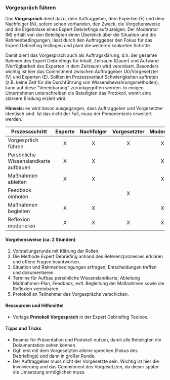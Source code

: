 ### Vorgespräch führen

Das **Vorgespräch** dient dazu, dem Auftraggeber, dem Experten (E) und dem Nachfolger (N), sofern schon vorhanden, den Zweck, die Vorgehensweise und die Ergebnisse eines Expert Debriefings aufzuzeigen. Der Moderator (M) erhält von den Beteiligten einen Überblick über die Situation und die Rahmenbedingungen, lässt durch den Auftraggeber den Fokus für das Expert Debriefing festlegen und plant die weiteren konkreten Schritte.

Damit dient das Vorgespräch auch als Auftragsklärung, d.h. der gesamte Rahmen des Expert Debriefings für Inhalt, Zeitraum (Dauer) und Aufwand (Verfügbarkeit des Experten in dem Zeitraum) wird vereinbart. Besonders wichtig ist hier das Commitment zwischen Auftraggeber (A)/Vorgesetzter (V) und Experten (E). Sollten im Prozessverlauf Schwierigkeiten auftreten (z.B. keine Zeit für die Durchführung von Wissensbewahrungsmethoden), kann auf diese "Vereinbarung" zurückgegriffen werden. In einigen Unternehmen unterschreiben die Beteiligten das Protokoll, womit eine stärkere Bindung erzielt wird.

**Hinweis:** es wird davon ausgegangen, dass Auftraggeber und Vorgesetzter identisch sind. Ist das nicht der Fall, muss der Personenkreis erweitert werden.

| Prozessschritt                        | Experte | Nachfolger | Vorgesetzter | Moderator |
| ------------------------------------- |:-------:|:----------:|:------------:|:---------:|
| Vorgespräch führen                    | X       | X          | X            | X         |
| Persönliche Wissenslandkarte aufbauen | X       | X          |              | X         |
| Maßnahmen ableiten                    | X       | X          |              | X         |
| Feedback einholen                     |         |            | X            |           |
| Maßnahmen begleiten                   | X       | X          |              | X         |
| Reflexion moderieren                  | X       | X          | X            | X         |

#### Vorgehensweise (ca. 2 Stunden)

1. Vorstellungsrunde mit Klärung der Rollen.
2. Die Methode Expert Debriefing anhand des Referenzprozesses erklären und offene Fragen beantworten.
3. Situation und Rahmenbedingungen erfragen, Entscheidungen treffen und dokumentieren.
4. Termine für Aufbau persönliche Wissenslandkarte, Ableitung Maßnahmen-Plan, Feedback, evtl. Begleitung der Maßnahmen sowie die Reflexion vereinbaren.
5. Protokoll an Teilnehmer des Vorgesprächs verschicken.

#### **Ressourcen und Hilfsmittel**

- Vorlage **Protokoll Vorgespräch** in der Expert Debriefing Toolbox.

#### **Tipps und Tricks**

- Beamer für Präsentation und Protokoll nutzen, damit alle Beteiligten die Dokumentation sehen können.
- Ggf. erst mit dem Vorgesetzten alleine sprechen (Fokus des Debriefings) und dann in großer Runde.
- Der Auftraggeber muss nicht der Vorgesetzte sein. Wichtig ist hier die Involvierung und das Commitment des Vorgesetzten, da dieser später die Umsetzung ermöglichen muss.
